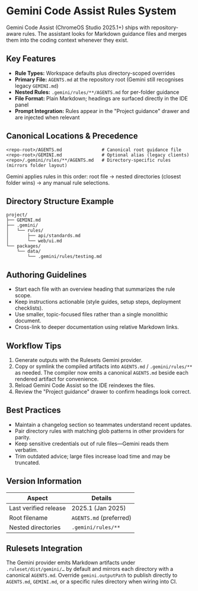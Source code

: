 # Gemini Code Assist Rules System

Gemini Code Assist (ChromeOS Studio 2025.1+) ships with repository-aware rules. The assistant looks for Markdown guidance files and merges them into the coding context whenever they exist.

## Key Features

- **Rule Types:** Workspace defaults plus directory-scoped overrides
- **Primary File:** `AGENTS.md` at the repository root (Gemini still recognises legacy `GEMINI.md`)
- **Nested Rules:** `.gemini/rules/**/AGENTS.md` for per-folder guidance
- **File Format:** Plain Markdown; headings are surfaced directly in the IDE panel
- **Prompt Integration:** Rules appear in the "Project guidance" drawer and are injected when relevant

## Canonical Locations & Precedence

```text
<repo-root>/AGENTS.md               # Canonical root guidance file
<repo-root>/GEMINI.md               # Optional alias (legacy clients)
<repo>/.gemini/rules/**/AGENTS.md   # Directory-specific rules (mirrors folder layout)
```

Gemini applies rules in this order: root file → nested directories (closest folder wins) → any manual rule selections.

## Directory Structure Example

```text
project/
├── GEMINI.md
├── .gemini/
│   └── rules/
│       ├── api/standards.md
│       └── web/ui.md
└── packages/
    └── data/
        └── .gemini/rules/testing.md
```

## Authoring Guidelines

- Start each file with an overview heading that summarizes the rule scope.
- Keep instructions actionable (style guides, setup steps, deployment checklists).
- Use smaller, topic-focused files rather than a single monolithic document.
- Cross-link to deeper documentation using relative Markdown links.

## Workflow Tips

1. Generate outputs with the Rulesets Gemini provider.
2. Copy or symlink the compiled artifacts into `AGENTS.md` / `.gemini/rules/**` as needed. The compiler now emits a canonical `AGENTS.md` beside each rendered artifact for convenience.
3. Reload Gemini Code Assist so the IDE reindexes the files.
4. Review the "Project guidance" drawer to confirm headings look correct.

## Best Practices

- Maintain a changelog section so teammates understand recent updates.
- Pair directory rules with matching glob patterns in other providers for parity.
- Keep sensitive credentials out of rule files—Gemini reads them verbatim.
- Trim outdated advice; large files increase load time and may be truncated.

## Version Information

| Aspect                | Details               |
| --------------------- | --------------------- |
| Last verified release | 2025.1 (Jan 2025)     |
| Root filename         | `AGENTS.md` (preferred) |
| Nested directories    | `.gemini/rules/**`    |

## Rulesets Integration

The Gemini provider emits Markdown artifacts under `.ruleset/dist/gemini/…` by default and mirrors each directory with a canonical `AGENTS.md`. Override `gemini.outputPath` to publish directly to `AGENTS.md`, `GEMINI.md`, or a specific rules directory when wiring into CI.
